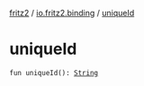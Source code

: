[fritz2](../index.md) / [io.fritz2.binding](index.md) / [uniqueId](./unique-id.md)

# uniqueId

`fun uniqueId(): `[`String`](https://kotlinlang.org/api/latest/jvm/stdlib/kotlin/-string/index.html)